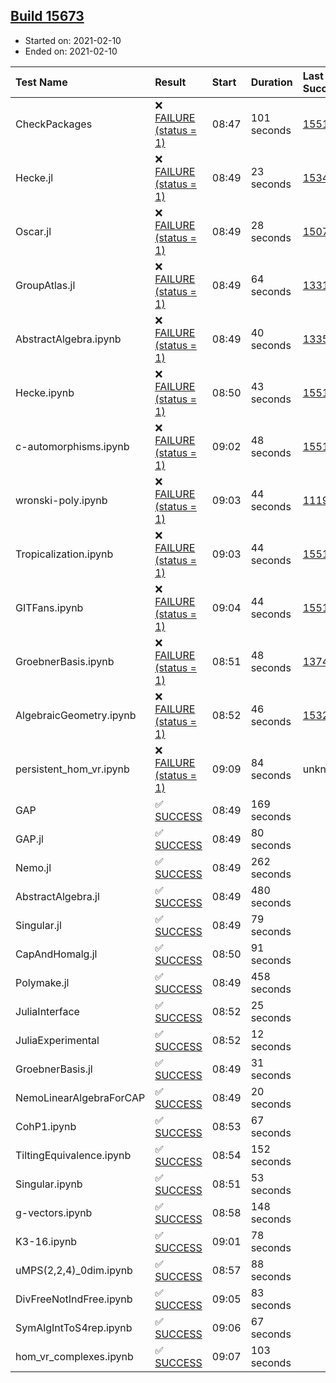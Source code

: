 ## [Build 15673](https://oscarci.mathematik.uni-kl.de/job/oscar/15673/)

* Started on: 2021-02-10
* Ended on: 2021-02-10

| Test Name    | Result | Start | Duration | Last Success | First Failure |
|:-------------|:-------|:------|:---------|:-------------|:--------------|
| CheckPackages | ❌ [FAILURE (status = 1)](https://oscarci.mathematik.uni-kl.de/job/oscar/15673/artifact/logs/build-15673/CheckPackages.log) | 08:47 | 101 seconds | [15514](https://oscarci.mathematik.uni-kl.de/job/oscar/15514/) | [15515](https://oscarci.mathematik.uni-kl.de/job/oscar/15515/) |
| Hecke.jl | ❌ [FAILURE (status = 1)](https://oscarci.mathematik.uni-kl.de/job/oscar/15673/artifact/logs/build-15673/Hecke.jl.log) | 08:49 | 23 seconds | [15344](https://oscarci.mathematik.uni-kl.de/job/oscar/15344/) | [15348](https://oscarci.mathematik.uni-kl.de/job/oscar/15348/) |
| Oscar.jl | ❌ [FAILURE (status = 1)](https://oscarci.mathematik.uni-kl.de/job/oscar/15673/artifact/logs/build-15673/Oscar.jl.log) | 08:49 | 28 seconds | [15079](https://oscarci.mathematik.uni-kl.de/job/oscar/15079/) | [15080](https://oscarci.mathematik.uni-kl.de/job/oscar/15080/) |
| GroupAtlas.jl | ❌ [FAILURE (status = 1)](https://oscarci.mathematik.uni-kl.de/job/oscar/15673/artifact/logs/build-15673/GroupAtlas.jl.log) | 08:49 | 64 seconds | [13311](https://oscarci.mathematik.uni-kl.de/job/oscar/13311/) | [13312](https://oscarci.mathematik.uni-kl.de/job/oscar/13312/) |
| AbstractAlgebra.ipynb | ❌ [FAILURE (status = 1)](https://oscarci.mathematik.uni-kl.de/job/oscar/15673/artifact/logs/build-15673/AbstractAlgebra.ipynb.log) | 08:49 | 40 seconds | [13355](https://oscarci.mathematik.uni-kl.de/job/oscar/13355/) | [13356](https://oscarci.mathematik.uni-kl.de/job/oscar/13356/) |
| Hecke.ipynb | ❌ [FAILURE (status = 1)](https://oscarci.mathematik.uni-kl.de/job/oscar/15673/artifact/logs/build-15673/Hecke.ipynb.log) | 08:50 | 43 seconds | [15514](https://oscarci.mathematik.uni-kl.de/job/oscar/15514/) | [15515](https://oscarci.mathematik.uni-kl.de/job/oscar/15515/) |
| c-automorphisms.ipynb | ❌ [FAILURE (status = 1)](https://oscarci.mathematik.uni-kl.de/job/oscar/15673/artifact/logs/build-15673/c-automorphisms.ipynb.log) | 09:02 | 48 seconds | [15514](https://oscarci.mathematik.uni-kl.de/job/oscar/15514/) | [15515](https://oscarci.mathematik.uni-kl.de/job/oscar/15515/) |
| wronski-poly.ipynb | ❌ [FAILURE (status = 1)](https://oscarci.mathematik.uni-kl.de/job/oscar/15673/artifact/logs/build-15673/wronski-poly.ipynb.log) | 09:03 | 44 seconds | [11192](https://oscarci.mathematik.uni-kl.de/job/oscar/11192/) | [11193](https://oscarci.mathematik.uni-kl.de/job/oscar/11193/) |
| Tropicalization.ipynb | ❌ [FAILURE (status = 1)](https://oscarci.mathematik.uni-kl.de/job/oscar/15673/artifact/logs/build-15673/Tropicalization.ipynb.log) | 09:03 | 44 seconds | [15514](https://oscarci.mathematik.uni-kl.de/job/oscar/15514/) | [15515](https://oscarci.mathematik.uni-kl.de/job/oscar/15515/) |
| GITFans.ipynb | ❌ [FAILURE (status = 1)](https://oscarci.mathematik.uni-kl.de/job/oscar/15673/artifact/logs/build-15673/GITFans.ipynb.log) | 09:04 | 44 seconds | [15514](https://oscarci.mathematik.uni-kl.de/job/oscar/15514/) | [15515](https://oscarci.mathematik.uni-kl.de/job/oscar/15515/) |
| GroebnerBasis.ipynb | ❌ [FAILURE (status = 1)](https://oscarci.mathematik.uni-kl.de/job/oscar/15673/artifact/logs/build-15673/GroebnerBasis.ipynb.log) | 08:51 | 48 seconds | [13748](https://oscarci.mathematik.uni-kl.de/job/oscar/13748/) | [13749](https://oscarci.mathematik.uni-kl.de/job/oscar/13749/) |
| AlgebraicGeometry.ipynb | ❌ [FAILURE (status = 1)](https://oscarci.mathematik.uni-kl.de/job/oscar/15673/artifact/logs/build-15673/AlgebraicGeometry.ipynb.log) | 08:52 | 46 seconds | [15322](https://oscarci.mathematik.uni-kl.de/job/oscar/15322/) | [15323](https://oscarci.mathematik.uni-kl.de/job/oscar/15323/) |
| persistent_hom_vr.ipynb | ❌ [FAILURE (status = 1)](https://oscarci.mathematik.uni-kl.de/job/oscar/15673/artifact/logs/build-15673/persistent_hom_vr.ipynb.log) | 09:09 | 84 seconds | unknown | unknown |
| GAP | ✅ [SUCCESS](https://oscarci.mathematik.uni-kl.de/job/oscar/15673/artifact/logs/build-15673/GAP.log) | 08:49 | 169 seconds |  |  |
| GAP.jl | ✅ [SUCCESS](https://oscarci.mathematik.uni-kl.de/job/oscar/15673/artifact/logs/build-15673/GAP.jl.log) | 08:49 | 80 seconds |  |  |
| Nemo.jl | ✅ [SUCCESS](https://oscarci.mathematik.uni-kl.de/job/oscar/15673/artifact/logs/build-15673/Nemo.jl.log) | 08:49 | 262 seconds |  |  |
| AbstractAlgebra.jl | ✅ [SUCCESS](https://oscarci.mathematik.uni-kl.de/job/oscar/15673/artifact/logs/build-15673/AbstractAlgebra.jl.log) | 08:49 | 480 seconds |  |  |
| Singular.jl | ✅ [SUCCESS](https://oscarci.mathematik.uni-kl.de/job/oscar/15673/artifact/logs/build-15673/Singular.jl.log) | 08:49 | 79 seconds |  |  |
| CapAndHomalg.jl | ✅ [SUCCESS](https://oscarci.mathematik.uni-kl.de/job/oscar/15673/artifact/logs/build-15673/CapAndHomalg.jl.log) | 08:50 | 91 seconds |  |  |
| Polymake.jl | ✅ [SUCCESS](https://oscarci.mathematik.uni-kl.de/job/oscar/15673/artifact/logs/build-15673/Polymake.jl.log) | 08:49 | 458 seconds |  |  |
| JuliaInterface | ✅ [SUCCESS](https://oscarci.mathematik.uni-kl.de/job/oscar/15673/artifact/logs/build-15673/JuliaInterface.log) | 08:52 | 25 seconds |  |  |
| JuliaExperimental | ✅ [SUCCESS](https://oscarci.mathematik.uni-kl.de/job/oscar/15673/artifact/logs/build-15673/JuliaExperimental.log) | 08:52 | 12 seconds |  |  |
| GroebnerBasis.jl | ✅ [SUCCESS](https://oscarci.mathematik.uni-kl.de/job/oscar/15673/artifact/logs/build-15673/GroebnerBasis.jl.log) | 08:49 | 31 seconds |  |  |
| NemoLinearAlgebraForCAP | ✅ [SUCCESS](https://oscarci.mathematik.uni-kl.de/job/oscar/15673/artifact/logs/build-15673/NemoLinearAlgebraForCAP.log) | 08:49 | 20 seconds |  |  |
| CohP1.ipynb | ✅ [SUCCESS](https://oscarci.mathematik.uni-kl.de/job/oscar/15673/artifact/logs/build-15673/CohP1.ipynb.log) | 08:53 | 67 seconds |  |  |
| TiltingEquivalence.ipynb | ✅ [SUCCESS](https://oscarci.mathematik.uni-kl.de/job/oscar/15673/artifact/logs/build-15673/TiltingEquivalence.ipynb.log) | 08:54 | 152 seconds |  |  |
| Singular.ipynb | ✅ [SUCCESS](https://oscarci.mathematik.uni-kl.de/job/oscar/15673/artifact/logs/build-15673/Singular.ipynb.log) | 08:51 | 53 seconds |  |  |
| g-vectors.ipynb | ✅ [SUCCESS](https://oscarci.mathematik.uni-kl.de/job/oscar/15673/artifact/logs/build-15673/g-vectors.ipynb.log) | 08:58 | 148 seconds |  |  |
| K3-16.ipynb | ✅ [SUCCESS](https://oscarci.mathematik.uni-kl.de/job/oscar/15673/artifact/logs/build-15673/K3-16.ipynb.log) | 09:01 | 78 seconds |  |  |
| uMPS(2,2,4)_0dim.ipynb | ✅ [SUCCESS](https://oscarci.mathematik.uni-kl.de/job/oscar/15673/artifact/logs/build-15673/uMPS-2-2-4-_0dim.ipynb.log) | 08:57 | 88 seconds |  |  |
| DivFreeNotIndFree.ipynb | ✅ [SUCCESS](https://oscarci.mathematik.uni-kl.de/job/oscar/15673/artifact/logs/build-15673/DivFreeNotIndFree.ipynb.log) | 09:05 | 83 seconds |  |  |
| SymAlgIntToS4rep.ipynb | ✅ [SUCCESS](https://oscarci.mathematik.uni-kl.de/job/oscar/15673/artifact/logs/build-15673/SymAlgIntToS4rep.ipynb.log) | 09:06 | 67 seconds |  |  |
| hom_vr_complexes.ipynb | ✅ [SUCCESS](https://oscarci.mathematik.uni-kl.de/job/oscar/15673/artifact/logs/build-15673/hom_vr_complexes.ipynb.log) | 09:07 | 103 seconds |  |  |
